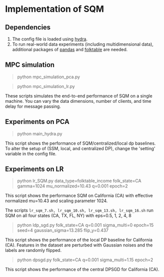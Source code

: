# Implementation of SQM
## Dependencies 
1. The config file is loaded using [hydra](https://hydra.cc/docs/intro/).
2. To run real-world data experiments (including multidimensional data), additional packages of [pandas](https://pandas.pydata.org/) and [folktable](https://github.com/socialfoundations/folktables) are needed.

 ## MPC simulation

> python mpc_simulation_pca.py

> python mpc_simulation_lr.py


These scripts simulates the end-to-end performance of SQM on a single machine. You can vary the data dimensions, number of clients, and time delay for message passing.


## Experiments on PCA

> python main_hydra.py

This script shows the performance of SQM/centralized/local dp baselines. To alter the setup of (SSM, local, and centralized DP), change the 'setting' variable in the config file.

## Experiments on LR 

> python lr_SQM.py  data_type=folktable_income folk_state=CA gamma=1024 mu_normalized=10.43 q=0.001 epoch=2 

This script shows the performance SQM on California (CA) with effective normalized mu=10.43 and scaling parameter 1024. 

The scripts ```lr_sqm_7.sh, lr_sqm_10.sh, lr_sqm_13.sh, lr_sqm_16.sh``` run SQM on all four states (CA, TX, FL, NY) with eps=0.5, 1, 2, 4, 8

> python ldp_sgd.py folk_state=CA q=0.001 sigma_multi=0 epoch=15 seed=4 gaussian_sigma=13.285 flip_y=0.437

This script shows the performance of the local DP baseline for California (CA). Features in the dataset are perturbed with Gaussian noises and the labels are randomly flipped.

> python dpsgd.py folk_state=CA q=0.001 sigma_multi=1.15 epoch=2 

This script shows the performance of the central DPSGD for California (CA). 
